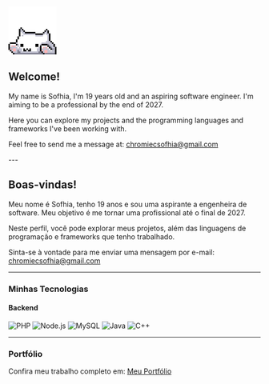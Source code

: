 ![Little kitty](./images/gatinho.gif)

## Welcome!

My name is Sofhia, I'm 19 years old and an aspiring software engineer. I'm aiming to be a professional by the end of 2027.

Here you can explore my projects and the programming languages and frameworks I've been working with.

Feel free to send me a message at: chromiecsofhia@gmail.com

--- 

## Boas-vindas!

Meu nome é Sofhia, tenho 19 anos e sou uma aspirante a engenheira de software. Meu objetivo é me tornar uma profissional até o final de 2027.

Neste perfil, você pode explorar meus projetos, além das linguagens de programação e frameworks que tenho trabalhado.

Sinta-se à vontade para me enviar uma mensagem por e-mail: chromiecsofhia@gmail.com

---

### Minhas Tecnologias

#### Backend
![PHP](https://img.shields.io/badge/PHP-777BB4?style=for-the-badge&logo=php&logoColor=white)
![Node.js](https://img.shields.io/badge/Node.js-339933?style=for-the-badge&logo=nodedotjs&logoColor=white)
![MySQL](https://img.shields.io/badge/MySQL-4479A1?style=for-the-badge&logo=mysql&logoColor=white)
![Java](https://img.shields.io/badge/Java-007396?style=for-the-badge&logo=java&logoColor=white)
![C++](https://img.shields.io/badge/C%2B%2B-00599C?style=for-the-badge&logo=c%2B%2B&logoColor=white)

---

### Portfólio

Confira meu trabalho completo em: [Meu Portfólio](https://link)
